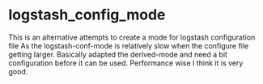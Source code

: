 # logstash_config_mode
This is an alternative attempts to create a mode for logstash configuration file
As the logstash-conf-mode is relatively slow when the configure file getting larger.
Basically adapted the derived-mode and need a bit configuration before it can be used.
Performance wise I think it is very good.